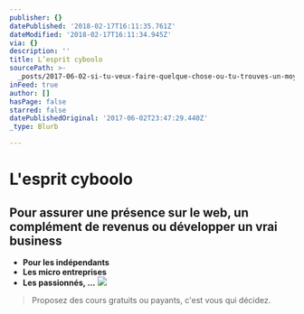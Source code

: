 ```yaml
---
publisher: {}
datePublished: '2018-02-17T16:11:35.761Z'
dateModified: '2018-02-17T16:11:34.945Z'
via: {}
description: ''
title: L’esprit cyboolo
sourcePath: >-
  _posts/2017-06-02-si-tu-veux-faire-quelque-chose-ou-tu-trouves-un-moyen-ou-tu.md
inFeed: true
author: []
hasPage: false
starred: false
datePublishedOriginal: '2017-06-02T23:47:29.440Z'
_type: Blurb

---
```

# L'esprit cyboolo

## Pour assurer une présence sur le web, un complément de revenus ou développer un vrai business

* **Pour les indépendants**
* **Les micro entreprises**
* **Les passionnés, ...**
![](https://the-grid-user-content.s3-us-west-2.amazonaws.com/66a9340e-6624-41df-bc1a-469854f134d7.png)

> Proposez des cours gratuits ou payants, c'est vous qui décidez.